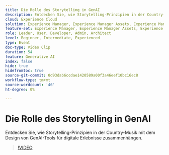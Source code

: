 ```yaml
---
title: Die Rolle des Storytelling in GenAI
description: Entdecken Sie, wie Storytelling-Prinzipien in der Country-Musik mit dem Design von GenAI-Tools für digitale Erlebnisse zusammenhängen.
cloud: Experience Cloud
solution: Experience Manager, Experience Manager Assets, Experience Manager Forms, Experience Manager Sites, Sensei
feature-set: Experience Manager, Experience Manager Assets, Experience Manager Forms, Experience Manager Sites
role: Leader, User, Developer, Admin, Architect
level: Beginner, Intermediate, Experienced
type: Event
doc-type: Video Clip
duration: 54
feature: Generative AI
index: false
hide: true
hidefromtoc: true
source-git-commit: 0d93dab6ccdae1420589a00f3a46eef10bc16ec8
workflow-type: tm+mt
source-wordcount: '46'
ht-degree: 0%

---
```



# Die Rolle des Storytelling in GenAI

Entdecken Sie, wie Storytelling-Prinzipien in der Country-Musik mit dem Design von GenAI-Tools für digitale Erlebnisse zusammenhängen.

>[!VIDEO](https://video.tv.adobe.com/v/3459229/?learn=on&enablevpops)
